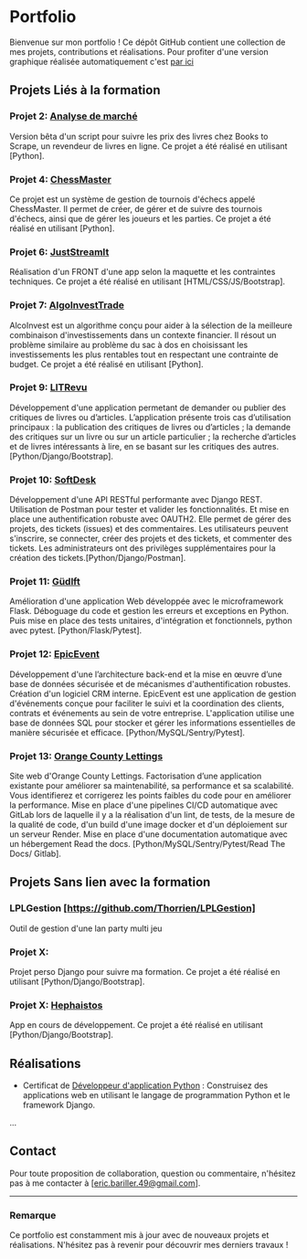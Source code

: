 # Portfolio

Bienvenue sur mon portfolio ! Ce dépôt GitHub contient une collection de mes projets, contributions et réalisations.
Pour profiter d'une version graphique réalisée automatiquement c'est [par ici](https://thorrien.github.io/Thorrien.github.io-Thorrien/)

## Projets Liés à la formation

### Projet 2: [Analyse de marché](https://github.com/Thorrien/Projet-1-Utilisez-les-bases-de-Python-pour-l-analyse-de-march-)
Version bêta d'un script pour suivre les prix des livres chez Books to Scrape, un revendeur de livres en ligne. Ce projet a été réalisé en utilisant [Python].

### Projet 4: [ChessMaster](https://github.com/Thorrien/Projet4_chessmaster)
Ce projet est un système de gestion de tournois d'échecs appelé ChessMaster. Il permet de créer, de gérer et de suivre des tournois d'échecs, ainsi que de gérer les joueurs et les parties. Ce projet a été réalisé en utilisant [Python].

### Projet 6: [JustStreamIt](https://github.com/Thorrien/JustStreamIt)
Réalisation d'un FRONT d'une app selon la maquette et les contraintes techniques. Ce projet a été réalisé en utilisant [HTML/CSS/JS/Bootstrap].

### Projet 7: [AlgoInvestTrade](https://github.com/Thorrien/AlgoInvest-Trade)
AlcoInvest est un algorithme conçu pour aider à la sélection de la meilleure combinaison d'investissements dans un contexte financier. Il résout un problème similaire au problème du sac à dos en choisissant les investissements les plus rentables tout en respectant une contrainte de budget. Ce projet a été réalisé en utilisant [Python].

### Projet 9: [LITRevu](https://github.com/Thorrien/API-s-curis-e-RESTful)
Développement d'une application permetant de demander ou publier des critiques de livres ou d’articles. L’application présente trois cas d’utilisation principaux :
la publication des critiques de livres ou d’articles ; la demande des critiques sur un livre ou sur un article particulier ; la recherche d’articles et de livres intéressants à lire, en se basant sur les critiques des autres.[Python/Django/Bootstrap].

### Projet 10: [SoftDesk](https://github.com/Thorrien/API-s-curis-e-RESTful)
Développement d'une API RESTful performante avec Django REST. Utilisation de Postman pour tester et valider les fonctionnalités. Et mise en place une authentification robuste avec OAUTH2. Elle permet de gérer des projets, des tickets (issues) et des commentaires. Les utilisateurs peuvent s'inscrire, se connecter, créer des projets et des tickets, et commenter des tickets. Les administrateurs ont des privilèges supplémentaires pour la création des tickets.[Python/Django/Postman].

### Projet 11: [Güdlft](https://github.com/Thorrien/Python_Testing_projet11)
Amélioration d'une application Web développée avec le microframework Flask. Déboguage du code et gestion les erreurs et exceptions en Python. Puis mise en place des tests unitaires, d'intégration et fonctionnels, python avec pytest. [Python/Flask/Pytest].

### Projet 12: [EpicEvent](https://github.com/Thorrien/Python_sql)
Développement d'une l’architecture back-end et la mise en œuvre d’une base de données sécurisée et de mécanismes d'authentification robustes. Création d'un logiciel CRM interne. EpicEvent est une application de gestion d'événements conçue pour faciliter le suivi et la coordination des clients, contrats et événements au sein de votre entreprise. L'application utilise une base de données SQL pour stocker et gérer les informations essentielles de manière sécurisée et efficace. [Python/MySQL/Sentry/Pytest].

### Projet 13: [Orange County Lettings](https://github.com/Thorrien/Python-OC-Lettings-FR)
Site web d'Orange County Lettings. Factorisation d’une application existante pour améliorer sa maintenabilité, sa performance et sa scalabilité. Vous identifierez et corrigerez les points faibles du code pour en améliorer la performance. Mise en place d'une pipelines CI/CD automatique avec GitLab lors de laquelle il y a la réalisation d'un lint, de tests, de la mesure de la qualité de code, d'un build d'une image docker et d'un déploiement sur un serveur Render. Mise en place d'une documentation automatique avec un hébergement Read the docs. [Python/MySQL/Sentry/Pytest/Read The Docs/ Gitlab].

## Projets Sans lien avec la formation

### LPLGestion [https://github.com/Thorrien/LPLGestion]
Outil de gestion d'une lan party multi jeu

### Projet X: 
Projet perso Django pour suivre ma formation. Ce projet a été réalisé en utilisant [Python/Django/Bootstrap].

### Projet X: [Hephaistos](lien_vers_le_projet)
App en cours de développement. Ce projet a été réalisé en utilisant [Python/Django/Bootstrap].


## Réalisations

- Certificat de [Développeur d'application Python](https://openclassrooms.com/fr/paths/879-developpeur-dapplication-python) : Construisez des applications web en utilisant le langage de programmation Python et le framework Django.

...

## Contact

Pour toute proposition de collaboration, question ou commentaire, n'hésitez pas à me contacter à [eric.bariller.49@gmail.com].

---

### Remarque

Ce portfolio est constamment mis à jour avec de nouveaux projets et réalisations. N'hésitez pas à revenir pour découvrir mes derniers travaux !
